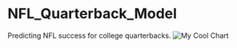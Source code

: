 # NFL_Quarterback_Model

Predicting NFL success for college quarterbacks.
![My Cool Chart](C:\Users\Owner\FantasySports\NFL_Season_Long\qb_with_rookies.png)
